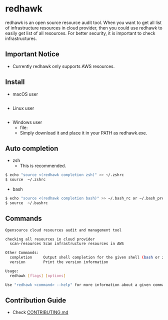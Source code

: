 # redhawk
redhawk is an open source resource audit tool. When you want to get all list of infrastructure resources in cloud provider,
then you could use redhawk to easily get list of all resources. For better security, it is important to check infrastructures.

## Important Notice
- Currently redhawk only supports AWS resources.

## Install
* macOS user
```bash
```

* Linux user
```bash
```

* Windows user
  - file: 
  - Simply download it and place it in your PATH as redhawk.exe.
  
  
 ## Auto completion
- zsh 
  - This is recommended.
 ```bash
$ echo "source <(redhawk completion zsh)" >> ~/.zshrc
$ source  ~/.zshrc
```

- bash 
 ```bash
$ echo "source <(redhawk completion bash)" >> ~/.bash_rc or ~/.bash_profile
$ source  ~/.bashrc
```

## Commands 
```bash
Opensource cloud resources audit and management tool

checking all resources in cloud provider
  scan-resources Scan infrastructure resources in AWS

Other Commands:
  completion     Output shell completion for the given shell (bash or zsh)
  version        Print the version information

Usage:
  redhawk [flags] [options]

Use "redhawk <command> --help" for more information about a given command.
```

## Contribution Guide
- Check [CONTRIBUTING.md](CONTRIBUTING.md)
